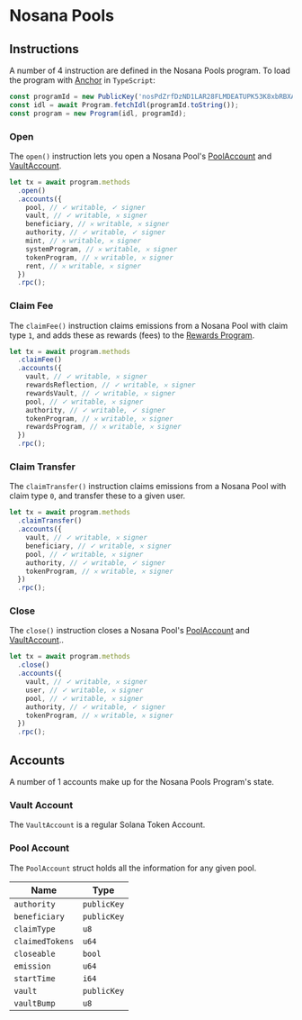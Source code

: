 # Nosana Pools

## Instructions

A number of 4 instruction are defined in the Nosana Pools program.
To load the program with [Anchor](https://coral-xyz.github.io/anchor/ts/index.html) in `TypeScript`:

```typescript
const programId = new PublicKey('nosPdZrfDzND1LAR28FLMDEATUPK53K8xbRBXAirevD');
const idl = await Program.fetchIdl(programId.toString());
const program = new Program(idl, programId);
```

### Open

The `open()` instruction lets you open a Nosana Pool's [PoolAccount](#pool-account)
and [VaultAccount](#vault-account).

```typescript
let tx = await program.methods
  .open()
  .accounts({
    pool, // ✓ writable, ✓ signer
    vault, // ✓ writable, 𐄂 signer
    beneficiary, // 𐄂 writable, 𐄂 signer
    authority, // ✓ writable, ✓ signer
    mint, // 𐄂 writable, 𐄂 signer
    systemProgram, // 𐄂 writable, 𐄂 signer
    tokenProgram, // 𐄂 writable, 𐄂 signer
    rent, // 𐄂 writable, 𐄂 signer
  })
  .rpc();
```

### Claim Fee

The `claimFee()` instruction claims emissions from a Nosana Pool with claim type `1`,
and adds these as rewards (fees) to the [Rewards Program](/programs-rewards).

```typescript
let tx = await program.methods
  .claimFee()
  .accounts({
    vault, // ✓ writable, 𐄂 signer
    rewardsReflection, // ✓ writable, 𐄂 signer
    rewardsVault, // ✓ writable, 𐄂 signer
    pool, // ✓ writable, 𐄂 signer
    authority, // ✓ writable, ✓ signer
    tokenProgram, // 𐄂 writable, 𐄂 signer
    rewardsProgram, // 𐄂 writable, 𐄂 signer
  })
  .rpc();
```

### Claim Transfer

The `claimTransfer()` instruction claims emissions from a Nosana Pool with claim type `0`,
and transfer these to a given user.

```typescript
let tx = await program.methods
  .claimTransfer()
  .accounts({
    vault, // ✓ writable, 𐄂 signer
    beneficiary, // ✓ writable, 𐄂 signer
    pool, // ✓ writable, 𐄂 signer
    authority, // ✓ writable, ✓ signer
    tokenProgram, // 𐄂 writable, 𐄂 signer
  })
  .rpc();
```

### Close

The `close()` instruction closes a Nosana Pool's [PoolAccount](#pool-account)
and [VaultAccount](#vault-account)..

```typescript
let tx = await program.methods
  .close()
  .accounts({
    vault, // ✓ writable, 𐄂 signer
    user, // ✓ writable, 𐄂 signer
    pool, // ✓ writable, 𐄂 signer
    authority, // ✓ writable, ✓ signer
    tokenProgram, // 𐄂 writable, 𐄂 signer
  })
  .rpc();
```

## Accounts

A number of 1 accounts make up for the Nosana Pools Program's state.

### Vault Account

The `VaultAccount` is a regular Solana Token Account.

### Pool Account

The `PoolAccount` struct holds all the information for any given pool.

| Name | Type |
| ---- | ---- |
| `authority` | `publicKey` |
| `beneficiary` | `publicKey` |
| `claimType` | `u8` |
| `claimedTokens` | `u64` |
| `closeable` | `bool` |
| `emission` | `u64` |
| `startTime` | `i64` |
| `vault` | `publicKey` |
| `vaultBump` | `u8` |
